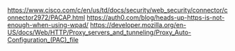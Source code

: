 https://www.cisco.com/c/en/us/td/docs/security/web_security/connector/connector2972/PACAP.html
https://auth0.com/blog/heads-up-https-is-not-enough-when-using-wpad/
https://developer.mozilla.org/en-US/docs/Web/HTTP/Proxy_servers_and_tunneling/Proxy_Auto-Configuration_(PAC)_file